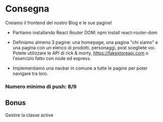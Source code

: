# Consegna

Creiamo il frontend del nostro Blog e le sue pagine!

- Partiamo installando React Router DOM: npm install react-router-dom

- Definiamo almeno 3 pagine: una homepage, una pagina "chi siamo" e una pagina con un elenco di prodotti, personaggi, post scegliete voi. Potete utilizzare le API di rick & morty, https://fakestoreapi.com o l'esercizio fatto con node ed express.

- Implementiamo una navbar in comune a tutte le pagine per poter navigare tra loro.

### Numero minimo di push: 8/9

## Bonus
Gestire la classe active
